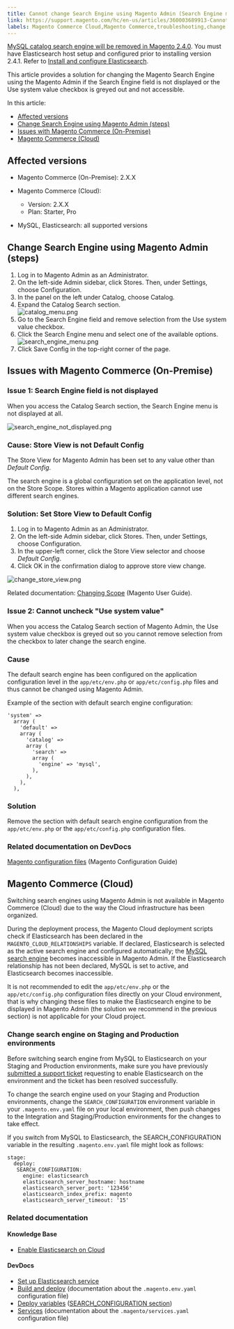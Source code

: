 ```yaml
---
title: Cannot change Search Engine using Magento Admin (Search Engine menu is inaccessible)
link: https://support.magento.com/hc/en-us/articles/360003689913-Cannot-change-Search-Engine-using-Magento-Admin-Search-Engine-menu-is-inaccessible-
labels: Magento Commerce Cloud,Magento Commerce,troubleshooting,change search engine
---
```


<p class="warning"><a href="https://support.magento.com/hc/en-us/articles/360043144271-MySQL-catalog-search-engine-will-be-removed-in-all-versions-of-Magento-2-4-0">MySQL catalog search engine will be removed in Magento 2.4.0</a>. You must have Elasticsearch host setup and configured prior to installing version 2.4.1. Refer to <a href="https://devdocs.magento.com/guides/v2.3/config-guide/elasticsearch/es-overview.html">Install and configure Elasticsearch</a>.</p>

This article provides a solution for changing the Magento Search Engine using the Magento Admin if the Search Engine field is not displayed or the Use system value checkbox is greyed out and not accessible. 

In this article:

* [Affected versions](#affected-versions)
* [Change Search Engine using Magento Admin (steps)](#change-search-engine-using-magento-admin-steps)
* [Issues with Magento Commerce (On-Premise)](#magento-commerce-on-premise)
* [Magento Commerce (Cloud)](#magento-commerce-cloud)

## Affected versions

* Magento Commerce (On-Premise): 2.X.X
* Magento Commerce (Cloud):
    
    * Version: 2.X.X
    * Plan: Starter, Pro
    
    
    
* MySQL, Elasticsearch: all supported versions

## Change Search Engine using Magento Admin (steps)

1. Log in to Magento Admin as an Administrator.
1. On the left-side Admin sidebar, click Stores. Then, under Settings, choose Configuration.
1. In the panel on the left under Catalog, choose Catalog.
1. Expand the Catalog Search section.  
    ![catalog_menu.png](https://support.magento.com/hc/article_attachments/360004663913/catalog_menu.png)
1. Go to the Search Engine field and remove selection from the Use system value checkbox.
1. Click the Search Engine menu and select one of the available options.  
    ![search_engine_menu.png](https://support.magento.com/hc/article_attachments/360004634314/search_engine_menu.png)
1. Click Save Config in the top-right corner of the page.

## Issues with Magento Commerce (On-Premise)

### Issue 1: Search Engine field is not displayed

When you access the Catalog Search section, the Search Engine menu is not displayed at all.

![search_engine_not_displayed.png](https://support.magento.com/hc/article_attachments/360004686014/search_engine_not_displayed.png)

### Cause: Store View is not Default Config

The Store View for Magento Admin has been set to any value other than _Default Config_.

The search engine is a global configuration set on the application level, not on the Store Scope. Stores within a Magento application cannot use different search engines.

### Solution: Set Store View to Default Config

1. Log in to Magento Admin as an Administrator.
1. On the left-side Admin sidebar, click Stores. Then, under Settings, choose Configuration.
1. In the upper-left corner, click the Store View selector and choose _Default Config_.
1. Click OK in the confirmation dialog to approve store view change.

![change_store_view.png](https://support.magento.com/hc/article_attachments/360004723573/change_store_view.png)

Related documentation: [Changing Scope](http://docs.magento.com/m2/ee/user_guide/configuration/scope-change.html) (Magento User Guide).

### Issue 2: Cannot uncheck "Use system value"

When you access the Catalog Search section of Magento Admin, the Use system value checkbox is greyed out so you cannot remove selection from the checkbox to later change the search engine.

### Cause

The default search engine has been configured on the application configuration level in the `` app/etc/env.php `` or `` app/etc/config.php `` files and thus cannot be changed using Magento Admin.

Example of the section with default search engine configuration:

<pre><code class="language-php">'system' => 
  array (
    'default' => 
    array (
      'catalog' => 
      array (
        'search' => 
        array (
          'engine' => 'mysql',
        ), 
      ), 
    ), 
  ),
</code></pre>

### Solution

Remove the section with default search engine configuration from the `` app/etc/env.php `` or the `` app/etc/config.php `` configuration files.

### Related documentation on DevDocs

[Magento configuration files](https://devdocs.magento.com/guides/v2.2/config-guide/config/config-magento.html) (Magento Configuration Guide)

## Magento Commerce (Cloud)

Switching search engines using Magento Admin is not available in Magento Commerce (Cloud) due to the way the Cloud infrastructure has been organized.

During the deployment process, the Magento Cloud deployment scripts check if Elasticsearch has been declared in the `` MAGENTO_CLOUD_RELATIONSHIPS `` variable. If declared, Elasticsearch is selected as the active search engine and configured automatically; the [MySQL search engine](https://support.magento.com/hc/en-us/articles/360043144271-MySQL-catalog-search-engine-will-be-removed-in-Magento-2-4-0) becomes inaccessible in Magento Admin. If the Elasticsearch relationship has not been declared, MySQL is set to active, and Elasticsearch becomes inaccessible.

It is not recommended to edit the `` app/etc/env.php `` or the `` app/etc/config.php `` configuration files directly on your Cloud environment, that is why changing these files to make the Elasticsearch engine to be displayed in Magento Admin (the solution we recommend in the previous section) is not applicable for your Cloud project.

### Change search engine on Staging and Production environments

Before switching search engine from MySQL to Elasticsearch on your Staging and Production environments, make sure you have previously [submitted a support ticket](https://support.magento.com/hc/en-us/articles/360019088251) requesting to enable Elasticsearch on the environment and the ticket has been resolved successfully.

To change the search engine used on your Staging and Production environments, change the `` SEARCH_CONFIGURATION `` environment variable in your `` .magento.env.yaml `` file on your local environment, then push changes to the Integration and Staging/Production environments for the changes to take effect.

If you switch from MySQL to Elasticsearch, the SEARCH\_CONFIGURATION variable in the resulting `` .magento.env.yaml `` file might look as follows:

<pre><code class="language-yaml">stage:
  deploy:
   SEARCH_CONFIGURATION:
     engine: elasticsearch
     elasticsearch_server_hostname: hostname
     elasticsearch_server_port: '123456'
     elasticsearch_index_prefix: magento
     elasticsearch_server_timeout: '15'</code></pre>

### Related documentation

#### Knowledge Base

* [Enable Elasticsearch on Cloud](https://support.magento.com/hc/en-us/articles/115004905874)

#### DevDocs

* [Set up Elasticsearch service](http://devdocs.magento.com/guides/v2.2/cloud/project/project-conf-files_services-elastic.html)
* [Build and deploy](http://devdocs.magento.com/guides/v2.2/cloud/project/magento-env-yaml.html) (documentation about the `` .magento.env.yaml `` configuration file)
* [Deploy variables](https://devdocs.magento.com/guides/v2.2/cloud/env/variables-deploy.html) ([SEARCH\_CONFIGURATION section](https://devdocs.magento.com/guides/v2.2/cloud/env/variables-deploy.html#searchconfiguration))
* [Services](http://devdocs.magento.com/guides/v2.2/cloud/project/project-conf-files_services.html) (documentation about the `` .magento/services.yaml `` configuration file)
